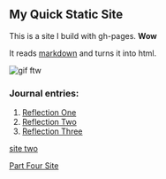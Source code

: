 ## My Quick Static Site

This is a site I build with gh-pages. **Wow**

It reads [markdown](https://www.markdownguide.org/) and turns it into html.

![gif ftw](https://media.giphy.com/media/nXxOjZrbnbRxS/200w_d.gif)


### Journal entries:
1. [Reflection One](Reflections/partOneReflection.md)
2. [Reflection Two](Reflections/partTwoReflection.md)
3. [Reflection Three](Reflections/partThreeReflection.md)

[site two](pageTwo/pageTwo.md)

[Part Four Site]()
